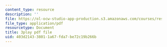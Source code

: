 ```yaml
---
content_type: resource
description: ''
file: https://ol-ocw-studio-app-production.s3.amazonaws.com/courses/res-6-012-introduction-to-probability-spring-2018/403d214338011a67fda7be72c19b266b_mHj4A1gh_ws.pdf
file_type: application/pdf
resourcetype: Document
title: 3play pdf file
uid: 403d2143-3801-1a67-fda7-be72c19b266b
---
```

